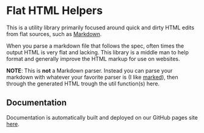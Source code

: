 # Flat HTML Helpers

This is a utility library primarily focused around quick and dirty HTML edits from flat sources, such as [Markdown].

When you parse a markdown file that follows the spec, often times the output HTML is very flat and lacking. This
library is a middle man to help format and generally improve the HTML markup for use on websites.

**NOTE**: This is **not** a Markdown parser. Instead you can parse your markdown with whatever your favorite parser
is (I like [marked]), then through the generated HTML trough the util function(s) here.

## Documentation

Documentation is automatically built and deployed on our GitHub pages site [here][docs].

[docs]: http://jacobfischer.github.io/flat-html-helpers
[Markdown]: https://en.wikipedia.org/wiki/Markdown
[marked]: https://github.com/markedjs/marked
